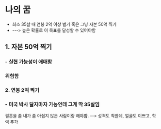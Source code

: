 # 나의 꿈
- 최소 35살 때 연봉 2억 이상 벌기 혹은 그냥 자본 50억 찍기
-  ---> 높은 확률로 이 목표를 달성할 수 있어야함 

## 1. 자본 50억 찍기

### - 실현 가능성이 애매함
### 위험함


### 2. 연봉 2억 찍기

### - 미국 박사 달자마자 가능인데 그게 딱 35살임

결혼을 좀 내가 좀 아쉽지 않은 사람이랑 해야함. --> 성격도 착한데, 얼굴도 이쁘고, 학력 추가

